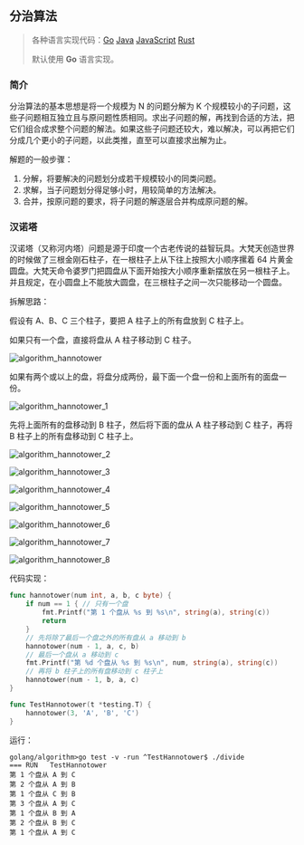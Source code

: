 ## 分治算法

>各种语言实现代码：[Go](./golang/algorithm/divide)   [Java](./java/algorithm/src/com/dxx/divide)   [JavaScript](./javascript/algorithm/divide)   [Rust](./rust/algorithm/src/divide)
>
>默认使用 **Go** 语言实现。

### 简介

分治算法的基本思想是将一个规模为 N 的问题分解为 K 个规模较小的子问题，这些子问题相互独立且与原问题性质相同。求出子问题的解，再找到合适的方法，把它们组合成求整个问题的解法。如果这些子问题还较大，难以解决，可以再把它们分成几个更小的子问题，以此类推，直至可以直接求出解为止。

解题的一般步骤：

1. 分解，将要解决的问题划分成若干规模较小的同类问题。
2. 求解，当子问题划分得足够小时，用较简单的方法解决。
3. 合并，按原问题的要求，将子问题的解逐层合并构成原问题的解。

### 汉诺塔

汉诺塔（又称河内塔）问题是源于印度一个古老传说的益智玩具。大梵天创造世界的时候做了三根金刚石柱子，在一根柱子上从下往上按照大小顺序摞着 64 片黄金圆盘。大梵天命令婆罗门把圆盘从下面开始按大小顺序重新摆放在另一根柱子上。并且规定，在小圆盘上不能放大圆盘，在三根柱子之间一次只能移动一个圆盘。

拆解思路：

假设有 A、B、C 三个柱子，要把 A 柱子上的所有盘放到 C 柱子上。

如果只有一个盘，直接将盘从 A 柱子移动到 C 柱子。

![algorithm_hannotower](https://dxx.github.io/static-resource/datastructure-algorithm/images/algorithm_hannotower.png)

如果有两个或以上的盘，将盘分成两份，最下面一个盘一份和上面所有的面盘一份。

![algorithm_hannotower_1](https://dxx.github.io/static-resource/datastructure-algorithm/images/algorithm_hannotower_1.png)

先将上面所有的盘移动到 B 柱子，然后将下面的盘从 A 柱子移动到 C 柱子，再将 B 柱子上的所有盘移动到 C 柱子上。

![algorithm_hannotower_2](https://dxx.github.io/static-resource/datastructure-algorithm/images/algorithm_hannotower_2.png)

![algorithm_hannotower_3](https://dxx.github.io/static-resource/datastructure-algorithm/images/algorithm_hannotower_3.png)

![algorithm_hannotower_4](https://dxx.github.io/static-resource/datastructure-algorithm/images/algorithm_hannotower_4.png)

![algorithm_hannotower_5](https://dxx.github.io/static-resource/datastructure-algorithm/images/algorithm_hannotower_5.png)

![algorithm_hannotower_6](https://dxx.github.io/static-resource/datastructure-algorithm/images/algorithm_hannotower_6.png)

![algorithm_hannotower_7](https://dxx.github.io/static-resource/datastructure-algorithm/images/algorithm_hannotower_7.png)

![algorithm_hannotower_8](https://dxx.github.io/static-resource/datastructure-algorithm/images/algorithm_hannotower_8.png)

代码实现：

```go
func hannotower(num int, a, b, c byte) {
    if num == 1 { // 只有一个盘
        fmt.Printf("第 1 个盘从 %s 到 %s\n", string(a), string(c))
        return
    }
    // 先将除了最后一个盘之外的所有盘从 a 移动到 b
    hannotower(num - 1, a, c, b)
    // 最后一个盘从 a 移动到 c
    fmt.Printf("第 %d 个盘从 %s 到 %s\n", num, string(a), string(c))
    // 再将 b 柱子上的所有盘移动到 c 柱子上
    hannotower(num - 1, b, a, c)
}
```

```go
func TestHannotower(t *testing.T) {
    hannotower(3, 'A', 'B', 'C')
}
```

运行：

```shell
golang/algorithm>go test -v -run ^TestHannotower$ ./divide
=== RUN   TestHannotower
第 1 个盘从 A 到 C
第 2 个盘从 A 到 B
第 1 个盘从 C 到 B
第 3 个盘从 A 到 C
第 1 个盘从 B 到 A
第 2 个盘从 B 到 C
第 1 个盘从 A 到 C
```

